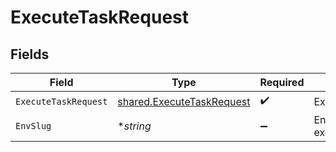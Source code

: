 # ExecuteTaskRequest


## Fields

| Field                                                                         | Type                                                                          | Required                                                                      | Description                                                                   |
| ----------------------------------------------------------------------------- | ----------------------------------------------------------------------------- | ----------------------------------------------------------------------------- | ----------------------------------------------------------------------------- |
| `ExecuteTaskRequest`                                                          | [shared.ExecuteTaskRequest](../../../pkg/models/shared/executetaskrequest.md) | :heavy_check_mark:                                                            | ExecuteTaskRequest                                                            |
| `EnvSlug`                                                                     | **string*                                                                     | :heavy_minus_sign:                                                            | Environment to execute the task in.                                           |